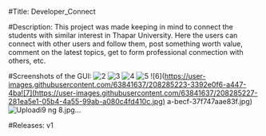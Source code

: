 #Title: Developer_Connect

#Description: 
This project was made keeping in mind to connect the students with similar interest in Thapar University. Here the users can connect with other users and follow them, post something worth value, comment on the latest topics, get to form professional conmection with others, etc. 

#Screenshots of the GUI:
![2](https://user-images.githubusercontent.com/63841637/208285218-bde1449f-d942-4e0a-8e49-8ca8eb8ba883.jpg)
![3](https://user-images.githubusercontent.com/63841637/208285219-216c474b-e11b-43b2-bf1c-c3b0ef055444.jpg)
![4](https://user-images.githubusercontent.com/63841637/208285221-5b0ca5a6-3c3a-4257-815d-08a4f25fcb9e.jpg)
![5](https://user-images.githubusercontent.com/63841637/208285222-b1a1515a-3ac0-458f-ad42-ae8af61d38bd.jpg)
![6](https://user-images.githubusercontent.com/63841637/208285223-3392e0f6-a447-4ba![7](https://user-images.githubusercontent.com/63841637/208285227-281ea5e1-05b4-4a55-99ab-a080c4fd410c.jpg)
a-becf-37f747aae83f.jpg)
![Uploadi![9](https://user-images.githubusercontent.com/63841637/208285229-d4166c67-2fa5-413f-b36f-e6014a40db2e.jpg)
ng 8.jpg…]()


#Releases:
v1
